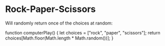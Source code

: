 # Rock-Paper-Scissors


Will randomly return once of the choices at random:

function computerPlay() {
    let choices = ["rock", "paper", "scissors"];
    return choices[Math.floor(Math.length * Math.random())];
} 
